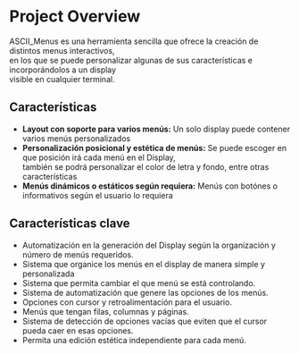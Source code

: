 # Project Overview

ASCII_Menus es una herramienta sencilla que ofrece la creación de distintos menus interactivos, <br>
en los que se puede personalizar algunas de sus características e incorporándolos a un display <br>
visible en cualquier terminal.

## Características

* **Layout con soporte para varios menús:** Un solo display puede contener varios menús personalizados
* **Personalización posicional y estética de menús:** Se puede escoger en que posición irá cada menú en el Display, <br> 
también se podrá personalizar el color de letra y fondo, entre otras características
* **Menús dinámicos o estáticos según requiera:** Menús con botónes o informativos según el usuario lo requiera

## Características clave

* Automatización en la generación del Display según la organización y número de menús requeridos.
* Sistema que organice los menús en el display de manera simple y personalizada
* Sistema que permita cambiar el que menú se está controlando.
* Sistema de automatización que genere las opciones de los menús.
* Opciones con cursor y retroalimentación para el usuario.
* Menús que tengan filas, columnas y páginas.
* Sistema de detección de opciones vacías que eviten que el cursor pueda caer en esas opciones.
* Permita una edición estética independiente para cada menú. 
